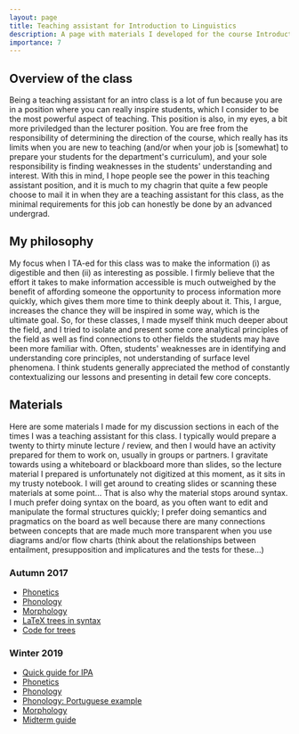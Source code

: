 ```yaml
---
layout: page
title: Teaching assistant for Introduction to Linguistics
description: A page with materials I developed for the course Introduction to Linguistics (LING 20001), the first core course for the linguistics degree at the University of Chicago.
importance: 7
---
```


## Overview of the class

Being a teaching assistant for an intro class is a lot of fun because you are in a position where you can really inspire students, which I consider to be the most powerful aspect of teaching. This position is also, in my eyes, a bit more priviledged than the lecturer position. You are free from the responsibility of determining the direction of the course, which really has its limits when you are new to teaching (and/or when your job is [somewhat] to prepare your students for the department's curriculum), and your sole responsibility is finding weaknesses in the students' understanding and interest. With this in mind, I hope people see the power in this teaching assistant position, and it is much to my chagrin that quite a few people choose to mail it in when they are a teaching assistant for this class, as the minimal requirements for this job can honestly be done by an advanced undergrad. 


## My philosophy

My focus when I TA-ed for this class was to make the information (i) as digestible and then (ii) as interesting as possible. I firmly believe that the effort it takes to make information accessible is much outweighed by the benefit of affording someone the opportunity to process information more quickly, which gives them more time to think deeply about it. This, I argue, increases the chance they will be inspired in some way, which is the ultimate goal. So, for these classes, I made myself think much deeper about the field, and I tried to isolate and present some core analytical principles of the field as well as find connections to other fields the students may have been more familiar with. Often, students' weaknesses are in identifying and understanding core principles, not understanding of surface level phenomena. I think students generally appreciated the method of constantly contextualizing our lessons and presenting in detail few core concepts. 

## Materials

Here are some materials I made for my discussion sections in each of the times I was a teaching assistant for this class. I typically would prepare a twenty to thirty minute lecture / review, and then I would have an activity prepared for them to work on, usually in groups or partners. I gravitate towards using a whiteboard or blackboard more than slides, so the lecture material I prepared is unfortunately not digitized at this moment, as it sits in my trusty notebook. I will get around to creating slides or scanning these materials at some point... That is also why the material stops around syntax. I much prefer doing syntax on the board, as you often want to edit and manipulate the formal structures quickly; I prefer doing semantics and pragmatics on the board as well because there are many connections between concepts that are made much more transparent when you use diagrams and/or flow charts (think about the relationships between entailment, presupposition and implicatures and the tests for these...)

### Autumn 2017

* <a href= "{{ '/assets/pdf/LING20001/171006_phonetics.pdf' | relative_url }}">Phonetics</a>
* <a href= "{{ '/assets/pdf/LING20001/171013_phonology.pdf' | relative_url }}">Phonology</a>
* <a href= "{{ '/assets/pdf/LING20001/171020_morphology.pdf' | relative_url }}">Morphology</a>
* <a href= "{{ '/assets/pdf/LING20001/171101_latextrees.pdf' | relative_url }}">LaTeX trees in syntax</a>
* <a href= "{{ '/assets/pdf/LING20001/171101_latextrees.tex' | relative_url }}">Code for trees</a>

### Winter 2019
* <a href= "{{ '/assets/pdf/LING20001/190110_quickguideIPA.pdf' | relative_url }}">Quick guide for IPA</a>
* <a href= "{{ '/assets/pdf/LING20001/190110_wk1_phonetics.pdf' | relative_url }}">Phonetics</a>
* <a href= "{{ '/assets/pdf/LING20001/190117_phonology.pdf' | relative_url }}">Phonology</a>
* <a href= "{{ '/assets/pdf/LING20001/190117_portugese.pdf' | relative_url }}">Phonology: Portuguese example</a>
* <a href= "{{ '/assets/pdf/LING20001/190131_morphology.pdf' | relative_url }}">Morphology</a>
* <a href= "{{ '/assets/pdf/LING20001/midtermguide.pdf' | relative_url }}">Midterm guide</a>